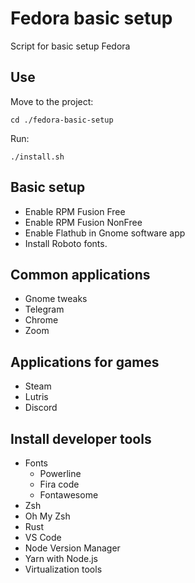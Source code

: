 # Fedora basic setup

Script for basic setup Fedora

## Use

Move to the project:

```cd ./fedora-basic-setup```

Run:

```./install.sh```

## Basic setup

* Enable RPM Fusion Free
* Enable RPM Fusion NonFree
* Enable Flathub in Gnome software app
* Install Roboto fonts.

## Common applications

* Gnome tweaks
* Telegram
* Chrome
* Zoom

## Applications for games

* Steam
* Lutris
* Discord

## Install developer tools

* Fonts
  * Powerline
  * Fira code
  * Fontawesome
* Zsh
* Oh My Zsh
* Rust
* VS Code
* Node Version Manager
* Yarn with Node.js
* Virtualization tools
